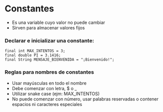 # Constantes

- Es una variable cuyo valor no puede cambiar
- Sirven para almacenar valores fijos

### Declarar e inicializar una constante:
`final int MAX_INTENTOS = 3;`  
`final double PI = 3.1416;`  
`final String MENSAJE_BIENVENIDA = "¡Bienvenido!";`

### Reglas para nombres de constantes
- Usar mayúsculas en todo el nombre
- Debe comenzar con letra, $ o _
- Utilizar snake case (ejm: MAX_INTENTOS)
- No puede comenzar con número, usar palabras reservadas o contener espacios ni caracteres especiales